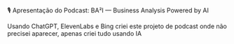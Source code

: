 🎙️ Apresentação do Podcast: BA²I — Business Analysis Powered by AI

Usando ChatGPT, ElevenLabs e Bing criei este projeto de podcast onde não precisei aparecer, apenas criei tudo usando IA
